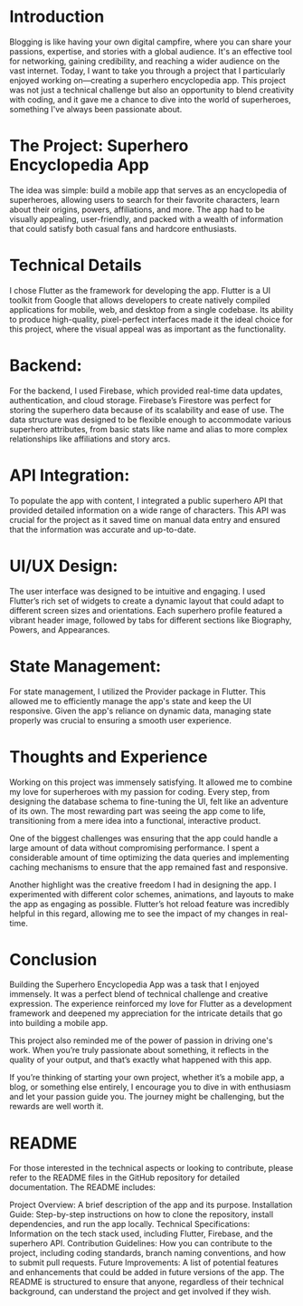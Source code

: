 # Introduction
Blogging is like having your own digital campfire, where you can share your passions, expertise, and stories with a global audience. It's an effective tool for networking, gaining credibility, and reaching a wider audience on the vast internet. Today, I want to take you through a project that I particularly enjoyed working on—creating a superhero encyclopedia app. This project was not just a technical challenge but also an opportunity to blend creativity with coding, and it gave me a chance to dive into the world of superheroes, something I've always been passionate about.

# The Project: Superhero Encyclopedia App
The idea was simple: build a mobile app that serves as an encyclopedia of superheroes, allowing users to search for their favorite characters, learn about their origins, powers, affiliations, and more. The app had to be visually appealing, user-friendly, and packed with a wealth of information that could satisfy both casual fans and hardcore enthusiasts.

# Technical Details
I chose Flutter as the framework for developing the app. Flutter is a UI toolkit from Google that allows developers to create natively compiled applications for mobile, web, and desktop from a single codebase. Its ability to produce high-quality, pixel-perfect interfaces made it the ideal choice for this project, where the visual appeal was as important as the functionality.

# Backend:
For the backend, I used Firebase, which provided real-time data updates, authentication, and cloud storage. Firebase’s Firestore was perfect for storing the superhero data because of its scalability and ease of use. The data structure was designed to be flexible enough to accommodate various superhero attributes, from basic stats like name and alias to more complex relationships like affiliations and story arcs.

# API Integration:
To populate the app with content, I integrated a public superhero API that provided detailed information on a wide range of characters. This API was crucial for the project as it saved time on manual data entry and ensured that the information was accurate and up-to-date.

# UI/UX Design: 
The user interface was designed to be intuitive and engaging. I used Flutter’s rich set of widgets to create a dynamic layout that could adapt to different screen sizes and orientations. Each superhero profile featured a vibrant header image, followed by tabs for different sections like Biography, Powers, and Appearances.


# State Management:
For state management, I utilized the Provider package in Flutter. This allowed me to efficiently manage the app's state and keep the UI responsive. Given the app's reliance on dynamic data, managing state properly was crucial to ensuring a smooth user experience.

# Thoughts and Experience
Working on this project was immensely satisfying. It allowed me to combine my love for superheroes with my passion for coding. Every step, from designing the database schema to fine-tuning the UI, felt like an adventure of its own. The most rewarding part was seeing the app come to life, transitioning from a mere idea into a functional, interactive product.

One of the biggest challenges was ensuring that the app could handle a large amount of data without compromising performance. I spent a considerable amount of time optimizing the data queries and implementing caching mechanisms to ensure that the app remained fast and responsive.

Another highlight was the creative freedom I had in designing the app. I experimented with different color schemes, animations, and layouts to make the app as engaging as possible. Flutter’s hot reload feature was incredibly helpful in this regard, allowing me to see the impact of my changes in real-time.

# Conclusion
Building the Superhero Encyclopedia App was a task that I enjoyed immensely. It was a perfect blend of technical challenge and creative expression. The experience reinforced my love for Flutter as a development framework and deepened my appreciation for the intricate details that go into building a mobile app.

This project also reminded me of the power of passion in driving one's work. When you’re truly passionate about something, it reflects in the quality of your output, and that’s exactly what happened with this app.

If you’re thinking of starting your own project, whether it’s a mobile app, a blog, or something else entirely, I encourage you to dive in with enthusiasm and let your passion guide you. The journey might be challenging, but the rewards are well worth it.

# README
For those interested in the technical aspects or looking to contribute, please refer to the README files in the GitHub repository for detailed documentation. The README includes:

Project Overview: A brief description of the app and its purpose.
Installation Guide: Step-by-step instructions on how to clone the repository, install dependencies, and run the app locally.
Technical Specifications: Information on the tech stack used, including Flutter, Firebase, and the superhero API.
Contribution Guidelines: How you can contribute to the project, including coding standards, branch naming conventions, and how to submit pull requests.
Future Improvements: A list of potential features and enhancements that could be added in future versions of the app.
The README is structured to ensure that anyone, regardless of their technical background, can understand the project and get involved if they wish.
